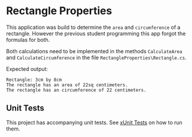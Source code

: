 # Rectangle Properties

This application was build to determine the `area` and `circumference` of a rectangle. However the previous student programming this app forgot the formulas for both.

Both calculations need to be implemented in the methods `CalculateArea` and `CalculateCircumference` in the file `RectangleProperties\Rectangle.cs`.

Expected output:

```text
Rectangle: 3cm by 8cm
The rectangle has an area of 22sq centimeters.
The rectangle has an circumference of 22 centimeters.
```

## Unit Tests

This project has accompanying unit tests. See [xUnit Tests](/README.md#xunit-tests) on how to run them.
